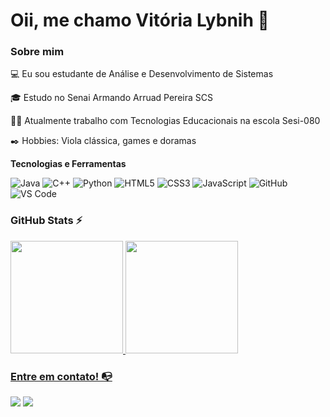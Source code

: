 # Oii, me chamo Vitória Lybnih 👋

### Sobre mim

💻 Eu sou estudante de Análise e Desenvolvimento de Sistemas

🎓 Estudo no Senai Armando Arruad Pereira SCS

👩‍💻 Atualmente trabalho com Tecnologias Educacionais na escola Sesi-080

✒️ Hobbies: Viola clássica, games e doramas


**Tecnologias e Ferramentas**

![Java](https://img.shields.io/badge/Java-ED8B00?style=for-the-badge&logo=openjdk&logoColor=white)
![C++](https://img.shields.io/badge/C%2B%2B-00599C?style=for-the-badge&logo=c%2B%2B&logoColor=white)
![Python](https://img.shields.io/badge/Python-3776AB?style=for-the-badge&logo=python&logoColor=white)
![HTML5](https://img.shields.io/badge/html5-%23E34F26.svg?style=for-the-badge&logo=html5&logoColor=white)
![CSS3](https://img.shields.io/badge/css3-%231572B6.svg?style=for-the-badge&logo=css3&logoColor=white)
![JavaScript](https://img.shields.io/badge/javascript-%23323330.svg?style=for-the-badge&logo=javascript&logoColor=%23F7DF1E)
![GitHub](https://img.shields.io/badge/github-%23121011.svg?style=for-the-badge&logo=github&logoColor=white)
![VS Code](https://img.shields.io/badge/VS%20Code-0078d7.svg?style=for-the-badge&logo=visual-studio-code&logoColor=white)

### GitHub Stats ⚡
<div>
<a href="https://github.com/Lybnih">
<img height="180em" src="https://github-readme-stats.vercel.app/api/top-langs/?username=Lybnih&layout=compact&langs_count=7&theme=dracula"/>
<img height="180em" src="https://github-readme-stats.vercel.app/api?username=Lybnih&show_icons=true&theme=dracula&include_all_commits=true&count_private=true"/>
</div>

### Entre em contato! 📭
<div>
<a href="https://www.instagram.com/vi_lybnih/" target="_blank"><img src="https://img.shields.io/badge/-Instagram-%23E4405F?style=for-the-badge&logo=instagram&logoColor=white" target="_blank"></a>
<a href="https://www.linkedin.com/in/lybnih-vitoria-3b52501b9/" target="_blank"><img src="https://img.shields.io/badge/-LinkedIn-%230077B5?style=for-the-badge&logo=linkedin&logoColor=white" target="_blank"></a>   
</div>

</a>
